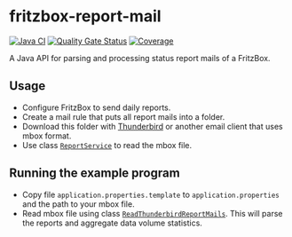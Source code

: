 # fritzbox-report-mail

[![Java CI](https://github.com/kaklakariada/fritzbox-report-mail/actions/workflows/gradle.yml/badge.svg)](https://github.com/kaklakariada/fritzbox-report-mail/actions/workflows/gradle.yml)
[![Quality Gate Status](https://sonarcloud.io/api/project_badges/measure?project=com.github.kaklakariada%3Afritzbox-report-mail&metric=alert_status)](https://sonarcloud.io/dashboard?id=com.github.kaklakariada%3Afritzbox-report-mail)
[![Coverage](https://sonarcloud.io/api/project_badges/measure?project=com.github.kaklakariada%3Afritzbox-report-mail&metric=coverage)](https://sonarcloud.io/dashboard?id=com.github.kaklakariada%3Afritzbox-report-mail)

A Java API for parsing and processing status report mails of a FritzBox.

## Usage
* Configure FritzBox to send daily reports.
* Create a mail rule that puts all report mails into a folder.
* Download this folder with [Thunderbird](https://mozilla.org/thunderbird) or another email client that uses mbox format.
* Use class [`ReportService`](https://github.com/kaklakariada/fritzbox-report-mail/blob/master/src/main/java/com/github/kaklakariada/fritzbox/report/ReportService.java) to read the mbox file.

## Running the example program
* Copy file `application.properties.template` to `application.properties` and the path to your mbox file.
* Read mbox file using class [`ReadThunderbirdReportMails`](https://github.com/kaklakariada/fritzbox-report-mail/blob/master/src/main/java/ReadThunderbirdReportMails.java). This will parse the reports and aggregate data volume statistics.
